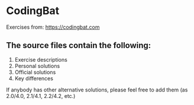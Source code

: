 # CodingBat

Exercises from: https://codingbat.com

## The source files contain the following:
1. Exercise descriptions
2. Personal solutions
3. Official solutions
4. Key differences

If anybody has other alternative solutions, please feel free to add them (as 2.0/4.0, 2.1/4.1, 2.2/4.2, etc.)
